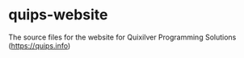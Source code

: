 # quips-website
The source files for the website for Quixilver Programming Solutions (https://quips.info)
